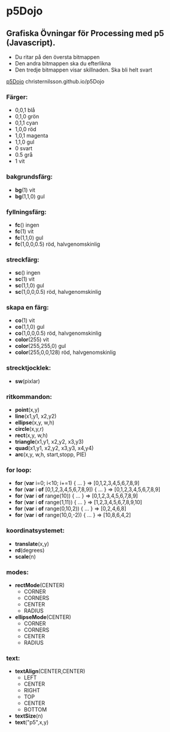 # p5Dojo

## Grafiska Övningar för Processing med p5 (Javascript).

* Du ritar på den översta bitmappen
* Den andra bitmappen ska du efterlikna
* Den tredje bitmappen visar skillnaden. Ska bli helt svart

[p5Dojo](https://christernilsson.github.io/p5Dojo) christernilsson.github.io/p5Dojo

### Färger:
  - 0,0,1 blå
  - 0,1,0 grön
  - 0,1,1 cyan
  - 1,0,0 röd
  - 1,0,1 magenta
  - 1,1,0 gul
  - 0 svart
  - 0.5 grå
  - 1 vit
  
### bakgrundsfärg:
  - **bg**(1)   vit
  - **bg**(1,1,0) gul

### fyllningsfärg:
  - **fc**()  ingen
  - **fc**(1)   vit
  - **fc**(1,1,0)   gul
  - **fc**(1,0,0,0.5) röd, halvgenomskinlig

### streckfärg:
  - **sc**()    ingen
  - **sc**(1)   vit
  - **sc**(1,1,0)   gul
  - **sc**(1,0,0,0.5)   röd, halvgenomskinlig
  
### skapa en färg:
  - **co**(1)   vit
  - **co**(1,1,0)   gul
  - **co**(1,0,0,0.5)   röd, halvgenomskinlig
  - **color**(255)   vit
  - **color**(255,255,0)   gul
  - **color**(255,0,0,128)   röd, halvgenomskinlig

### strecktjocklek:
  - **sw**(pixlar)

### ritkommandon:
  - **point**(x,y)
  - **line**(x1,y1, x2,y2)
  - **ellipse**(x,y, w,h)
  - **circle**(x,y,r)
  - **rect**(x,y, w,h)
  - **triangle**(x1,y1, x2,y2, x3,y3)
  - **quad**(x1,y1, x2,y2, x3,y3, x4,y4)
  - **arc**(x,y, w,h, start,stopp, PIE)
  
### for loop:
  - **for** (**var** i=0; i<10; i+=1) { ... } => [0,1,2,3,4,5,6,7,8,9]
  - **for** (**var** i **of** [0,1,2,3,4,5,6,7,8,9]) { ... } => [0,1,2,3,4,5,6,7,8,9]
  - **for** (**var** i **of** range(10)) { ... } => [0,1,2,3,4,5,6,7,8,9]
  - **for** (**var** i **of** range(1,11)) { ... } => [1,2,3,4,5,6,7,8,9,10]
  - **for** (**var** i **of** range(0,10,2)) { ... } => [0,2,4,6,8]
  - **for** (**var** i **of** range(10,0,-2)) { ... } => [10,8,6,4,2]  

### koordinatsystemet:
  - **translate**(x,y)         
  - **rd**(degrees)      
  - **scale**(n)

### modes: 
  - **rectMode**(CENTER)
    * CORNER
    * CORNERS
    * CENTER
    * RADIUS
  - **ellipseMode**(CENTER)
    * CORNER
    * CORNERS
    * CENTER
    * RADIUS

### text:
  - **textAlign**(CENTER,CENTER)  
    * LEFT
    * CENTER
    * RIGHT
    * TOP
    * CENTER
    * BOTTOM
  - **textSize**(n)
  - **text**("p5",x,y)

